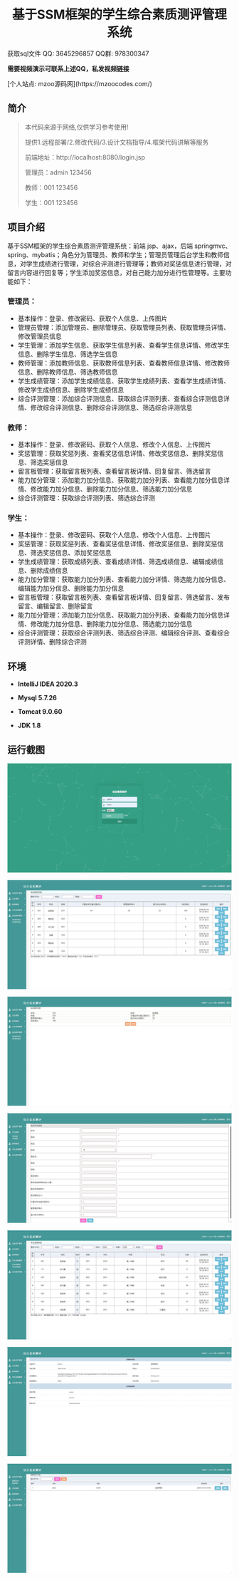 <p><h1 align="center">基于SSM框架的学生综合素质测评管理系统</h1></p>

<p> 获取sql文件 QQ: 3645296857 QQ群: 978300347 </p>
<b> 需要视频演示可联系上述QQ，私发视频链接 </b>
<p> [个人站点: mzoo源码网](https://mzoocodes.com/)</p>

## 简介

> 本代码来源于网络,仅供学习参考使用!
>
> 提供1.远程部署/2.修改代码/3.设计文档指导/4.框架代码讲解等服务
>
> 前端地址：http://localhost:8080/login.jsp
>
> 管理员：admin 123456
>
> 教师：001 123456
>
> 学生：001 123456

## 项目介绍

基于SSM框架的学生综合素质测评管理系统：前端 jsp、ajax，后端 springmvc、spring、mybatis；角色分为管理员、教师和学生；管理员管理后台学生和教师信息，对学生成绩进行管理，对综合评测进行管理等；教师对奖惩信息进行管理，对留言内容进行回复等；学生添加奖惩信息，对自己能力加分进行性管理等。主要功能如下：

### 管理员：

- 基本操作：登录、修改密码、获取个人信息、上传图片
- 管理员管理：添加管理员、删除管理员、获取管理员列表、获取管理员详情、修改管理员信息
- 学生管理：添加学生信息、获取学生信息列表、查看学生信息详情、修改学生信息、删除学生信息、筛选学生信息
- 教师管理：添加教师信息、获取教师信息列表、查看教师信息详情、修改教师信息、删除教师信息、筛选教师信息
- 学生成绩管理：添加学生成绩信息、获取学生成绩列表、查看学生成绩详情、修改学生成绩信息、删除学生成绩信息
- 综合评测管理：添加综合评测信息、获取综合评测列表、查看综合评测信息详情、修改综合评测信息、删除综合评测信息、筛选综合评测信息

### 教师：

- 基本操作：登录、修改密码、获取个人信息、修改个人信息、上传图片
- 奖惩管理：获取奖惩列表、查看奖惩信息详情、修改奖惩信息、删除奖惩信息、筛选奖惩信息
- 留言板管理：获取留言板列表、查看留言板详情、回复留言、筛选留言
- 能力加分管理：添加能力加分信息、获取能力加分列表、查看能力加分信息详情、修改能力加分信息、删除能力加分信息、筛选能力加分信息
- 综合评测管理：获取综合评测列表、筛选综合评测

### 学生：

- 基本操作：登录、修改密码、获取个人信息、修改个人信息、上传图片
- 奖惩管理：获取奖惩列表、查看奖惩信息详情、修改奖惩信息、删除奖惩信息、筛选奖惩信息、添加奖惩信息
- 学生成绩管理：获取成绩列表、查看成绩详情、筛选成绩信息、编辑成绩信息、删除成绩信息
- 能力加分管理：获取能力加分列表、查看能力加分详情、筛选能力加分信息、编辑能力加分信息、删除能力加分信息
- 留言板管理：获取留言板列表、查看留言板详情、回复留言、筛选留言、发布留言、编辑留言、删除留言
- 能力加分管理：添加能力加分信息、获取能力加分列表、查看能力加分信息详情、修改能力加分信息、删除能力加分信息、筛选能力加分信息
- 综合评测管理：获取综合评测列表、筛选综合评测、编辑综合评测、查看综合评测详情、删除综合评测

## 环境

- <b>IntelliJ IDEA 2020.3</b>

- <b>Mysql 5.7.26</b>

- <b>Tomcat 9.0.60</b>

- <b>JDK 1.8</b>

## 运行截图
![](screenshot/1.png)

![](screenshot/2.png)

![](screenshot/3.png)

![](screenshot/4.png)

![](screenshot/5.png)

![](screenshot/6.png)

![](screenshot/7.png)
